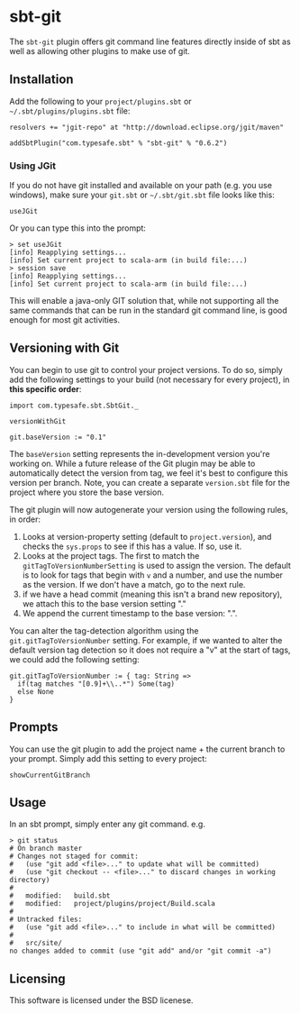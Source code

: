 # sbt-git #

The `sbt-git` plugin offers git command line features directly inside of sbt as
well as allowing other plugins to make use of git.


## Installation ##

Add the following to your `project/plugins.sbt` or `~/.sbt/plugins/plugins.sbt` file:

    resolvers += "jgit-repo" at "http://download.eclipse.org/jgit/maven"

    addSbtPlugin("com.typesafe.sbt" % "sbt-git" % "0.6.2")


### Using JGit ###

If you do not have git installed and available on your path (e.g. you use windows),
make sure your `git.sbt` or `~/.sbt/git.sbt` file looks like this:

    useJGit

Or you can type this into the prompt:

    > set useJGit
    [info] Reapplying settings...
    [info] Set current project to scala-arm (in build file:...)
    > session save
    [info] Reapplying settings...
    [info] Set current project to scala-arm (in build file:...)

This will enable a java-only GIT solution that, while not supporting all the same
commands that can be run in the standard git command line, is good enough for most
git activities.


## Versioning with Git ##

You can begin to use git to control your project versions.  To do so, simply add the
following settings to your build (not necessary for every project), in **this specific order**:

    import com.typesafe.sbt.SbtGit._

    versionWithGit

    git.baseVersion := "0.1"

The `baseVersion` setting represents the in-development version you're working on. While
a future release of the Git plugin may be able to automatically detect the version from tag,
we feel it's best to configure this version per branch.  Note, you can create a separate
`version.sbt` file for the project where you store the base version.

The git plugin will now autogenerate your version using the following rules, in order:

1. Looks at version-property setting (default to `project.version`), and checks the `sys.props` to see if this has a value.  If so, use it.
2. Looks at the project tags.  The first to match the `gitTagToVersionNumberSetting` is used to assign the version.  The default is to look for tags that begin with `v` and a number, and use the number as the version.  If we don't have a match, go to the next rule.
3. if we have a head commit (meaning this isn't a brand new repository), we attach this to the base version setting "<base-version>.<git commit sha>"
4. We append the current timestamp to the base version: "<base-version>.<timestamp>".

You can alter the tag-detection algorithm using the `git.gitTagToVersionNumber` setting. For example, if we wanted to alter the default version tag detection so it does not require a "v" at the start of tags, we could add the following setting:

    git.gitTagToVersionNumber := { tag: String =>
      if(tag matches "[0.9]+\\..*") Some(tag)
      else None
    }


## Prompts ##

You can use the git plugin to add the project name + the current branch to your prompt. Simply add this setting to every project:

    showCurrentGitBranch

## Usage ##

In an sbt prompt, simply enter any git command.  e.g.

    > git status
    # On branch master
    # Changes not staged for commit:
    #   (use "git add <file>..." to update what will be committed)
    #   (use "git checkout -- <file>..." to discard changes in working directory)
    #
    #	modified:   build.sbt
    #	modified:   project/plugins/project/Build.scala
    #
    # Untracked files:
    #   (use "git add <file>..." to include in what will be committed)
    #
    #	src/site/
    no changes added to commit (use "git add" and/or "git commit -a")


## Licensing ##

This software is licensed under the BSD licenese.
